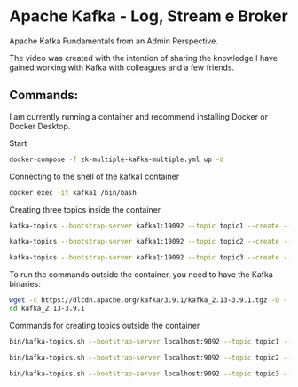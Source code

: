 # Apache Kafka - Log, Stream e Broker
Apache Kafka Fundamentals from an Admin Perspective.

The video was created with the intention of sharing the knowledge I have gained working with Kafka with colleagues and a few friends.

## Commands:
I am currently running a container and recommend installing Docker or Docker Desktop.

Start 
```bash
docker-compose -f zk-multiple-kafka-multiple.yml up -d
```

Connecting to the shell of the kafka1 container
```bash
docker exec -it kafka1 /bin/bash
```

Creating three topics inside the container
```bash
kafka-topics --bootstrap-server kafka1:19092 --topic topic1 --create --partitions 3 --replication-factor 1

kafka-topics --bootstrap-server kafka1:19092 --topic topic2 --create --partitions 3 --replication-factor 2

kafka-topics --bootstrap-server kafka1:19092 --topic topic3 --create --partitions 3 --replication-factor 3
```
To run the commands outside the container, you need to have the Kafka binaries:

```bash
wget -c https://dlcdn.apache.org/kafka/3.9.1/kafka_2.13-3.9.1.tgz -O - | tar -xz
cd kafka_2.13-3.9.1
```
 
Commands for creating topics outside the container
```bash
bin/kafka-topics.sh --bootstrap-server localhost:9092 --topic topic1 --create --partitions 3 --replication-factor 1

bin/kafka-topics.sh --bootstrap-server localhost:9092 --topic topic2 --create --partitions 3 --replication-factor 2

bin/kafka-topics.sh --bootstrap-server localhost:9092 --topic topic3 --create --partitions 3 --replication-factor 3
```